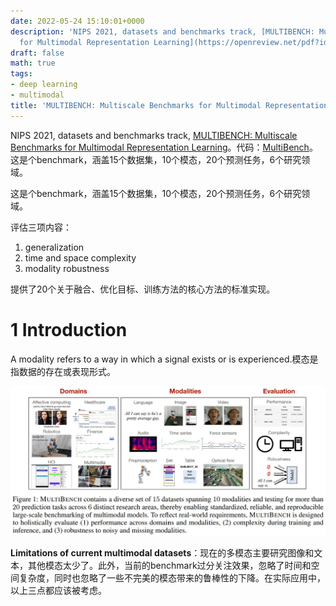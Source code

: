 ```yaml
---
date: 2022-05-24 15:10:01+0000
description: 'NIPS 2021, datasets and benchmarks track, [MULTIBENCH: Multiscale Benchmarks
  for Multimodal Representation Learning](https://openreview.net/pdf?id=izzQAL8BciY)。代码：[MultiBench](https://github.com/pliang279/MultiBench)。这是个benchmark，涵盖15个数据集，10个模态，20个预测任务，6个研究领域。'
draft: false
math: true
tags:
- deep learning
- multimodal
title: 'MULTIBENCH: Multiscale Benchmarks for Multimodal Representation Learning'
---
```


NIPS 2021, datasets and benchmarks track, [MULTIBENCH: Multiscale Benchmarks for Multimodal Representation Learning](https://openreview.net/pdf?id=izzQAL8BciY)。代码：[MultiBench](https://github.com/pliang279/MultiBench)。这是个benchmark，涵盖15个数据集，10个模态，20个预测任务，6个研究领域。

<!--more-->

这是个benchmark，涵盖15个数据集，10个模态，20个预测任务，6个研究领域。

评估三项内容：

1.  generalization
2.  time and space complexity
3.  modality robustness

提供了20个关于融合、优化目标、训练方法的核心方法的标准实现。

# 1 Introduction

A modality refers to a way in which a signal exists or is experienced.模态是指数据的存在或表现形式。

![Figure1](/images/multibench-multiscale-benchmarks-for-multimodal-representation-learning/Fig1.jpg)

**Limitations of current multimodal datasets**：现在的多模态主要研究图像和文本，其他模态太少了。此外，当前的benchmark过分关注效果，忽略了时间和空间复杂度，同时也忽略了一些不完美的模态带来的鲁棒性的下降。在实际应用中，以上三点都应该被考虑。